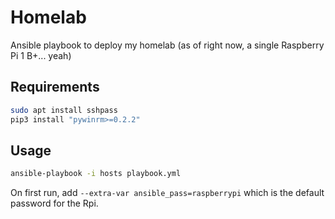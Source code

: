 # Homelab

Ansible playbook to deploy my homelab (as of right now, a single Raspberry Pi 1 B+... yeah)

## Requirements

```sh
sudo apt install sshpass
pip3 install "pywinrm>=0.2.2"
```

## Usage

```sh
ansible-playbook -i hosts playbook.yml
```

On first run, add `--extra-var ansible_pass=raspberrypi` which is the default password for the Rpi.
